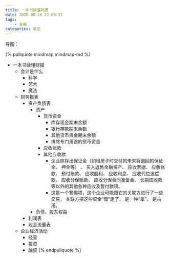 ```yaml
---
title: 一本书读懂财报
date: 2020-08-16 22:09:17
tags:
    - 金融
categories: 笔记
---
```


导图：
<!--more-->

{% pullquote mindmap mindmap-md %}
- 一本书读懂财报
    - 会计是什么
        - 科学
        - 艺术
        - 魔法
    - 财务报表
        - 资产负债表
            - 资产
                - 货币资金
                    - 库存现金期末余额
                    - 银行存款期末余额
                    - 其他货币资金期末余额
                    - 排除专门用途的货币资金
                - 应收账款
                - 其他应收款
                    - 企业除存出保证金（如租房子时交付的未来将退回的保证金、 押金等） 、 买入返售金融资产、 应收票据、 应收账款、 预付账款、 应收股利、 应收利息、 应收代位追偿款、 应收分保账款、 应收分保合同准备金、 长期应收款等以外的其他各种应收及暂付款项。
                    - 这是一个警惕项，这个企业可能跟它的关联方进行了一些交易， 关联方把这些资金“借”走了， 是一种“拿”， 是占用。
            - 负债、股东权益
        - 利润表
        - 现金流量表
    - 企业经济活动
        - 经营
        - 投资
        - 融资
{% endpullquote %}

